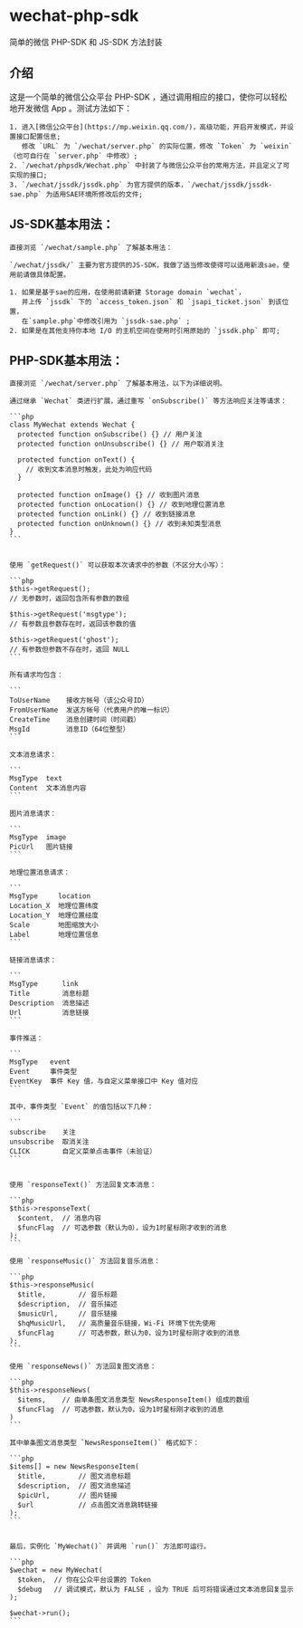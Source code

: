 # wechat-php-sdk
简单的微信 PHP-SDK 和 JS-SDK 方法封装

介绍
-----

这是一个简单的微信公众平台 PHP-SDK ，通过调用相应的接口，使你可以轻松地开发微信 App 。测试方法如下：

	1. 进入[微信公众平台](https://mp.weixin.qq.com/)，高级功能，开启开发模式，并设置接口配置信息;
	   修改 `URL` 为 `/wechat/server.php` 的实际位置，修改 `Token` 为 `weixin`（也可自行在 `server.php` 中修改）;
	2. `/wechat/phpsdk/Wechat.php` 中封装了与微信公众平台的常用方法，并且定义了可实现的接口;
	3. `/wechat/jssdk/jssdk.php` 为官方提供的版本，`/wechat/jssdk/jssdk-sae.php` 为适用SAE环境所修改后的文件;


JS-SDK基本用法：
-----

	直接浏览 `/wechat/sample.php` 了解基本用法：
	
	`/wechat/jssdk/` 主要为官方提供的JS-SDK，我做了适当修改使得可以适用新浪sae，使用前请做具体配置。

	1. 如果是基于sae的应用，在使用前请新建 Storage domain `wechat`，
	   并上传 `jssdk` 下的 `access_token.json` 和 `jsapi_ticket.json` 到该位置，
	   在`sample.php`中修改引用为 `jssdk-sae.php` ;
	2. 如果是在其他支持你本地 I/O 的主机空间在使用时引用原始的 `jssdk.php` 即可;
	
	
PHP-SDK基本用法：
-----

	直接浏览 `/wechat/server.php` 了解基本用法，以下为详细说明。

	通过继承 `Wechat` 类进行扩展，通过重写 `onSubscribe()` 等方法响应关注等请求：

	```php
	class MyWechat extends Wechat {
	  protected function onSubscribe() {} // 用户关注
	  protected function onUnsubscribe() {} // 用户取消关注

	  protected function onText() {
		// 收到文本消息时触发，此处为响应代码
	  }

	  protected function onImage() {} // 收到图片消息
	  protected function onLocation() {} // 收到地理位置消息
	  protected function onLink() {} // 收到链接消息
	  protected function onUnknown() {} // 收到未知类型消息
	}
	```
	
	
	使用 `getRequest()` 可以获取本次请求中的参数（不区分大小写）：

	```php
	$this->getRequest();
	// 无参数时，返回包含所有参数的数组

	$this->getRequest('msgtype');
	// 有参数且参数存在时，返回该参数的值

	$this->getRequest('ghost');
	// 有参数但参数不存在时，返回 NULL
	```

	所有请求均包含：

	```
	ToUserName    接收方帐号（该公众号ID）
	FromUserName  发送方帐号（代表用户的唯一标识）
	CreateTime    消息创建时间（时间戳）
	MsgId         消息ID（64位整型）
	```

	文本消息请求：

	```
	MsgType  text
	Content  文本消息内容
	```

	图片消息请求：

	```
	MsgType  image
	PicUrl   图片链接
	```

	地理位置消息请求：

	```
	MsgType     location
	Location_X  地理位置纬度
	Location_Y  地理位置经度
	Scale       地图缩放大小
	Label       地理位置信息
	```

	链接消息请求：

	```
	MsgType      link
	Title        消息标题
	Description  消息描述
	Url          消息链接
	```

	事件推送：

	```
	MsgType   event
	Event     事件类型
	EventKey  事件 Key 值，与自定义菜单接口中 Key 值对应
	```

	其中，事件类型 `Event` 的值包括以下几种：

	```
	subscribe    关注
	unsubscribe  取消关注
	CLICK        自定义菜单点击事件（未验证）
	```
	
	
	使用 `responseText()` 方法回复文本消息：

	```php
	$this->responseText(
	  $content,  // 消息内容
	  $funcFlag  // 可选参数（默认为0），设为1时星标刚才收到的消息
	);
	```

	使用 `responseMusic()` 方法回复音乐消息：

	```php
	$this->responseMusic(
	  $title,        // 音乐标题
	  $description,  // 音乐描述
	  $musicUrl,     // 音乐链接
	  $hqMusicUrl,   // 高质量音乐链接，Wi-Fi 环境下优先使用
	  $funcFlag      // 可选参数，默认为0，设为1时星标刚才收到的消息
	);
	```

	使用 `responseNews()` 方法回复图文消息：

	```php
	$this->responseNews(
	  $items,    // 由单条图文消息类型 NewsResponseItem() 组成的数组
	  $funcFlag  // 可选参数，默认为0，设为1时星标刚才收到的消息
	)
	```

	其中单条图文消息类型 `NewsResponseItem()` 格式如下：

	```php
	$items[] = new NewsResponseItem(
	  $title,        // 图文消息标题
	  $description,  // 图文消息描述
	  $picUrl,       // 图片链接
	  $url           // 点击图文消息跳转链接
	);
	```
	
	
	最后，实例化 `MyWechat()` 并调用 `run()` 方法即可运行。

	```php
	$wechat = new MyWechat(
	  $token,  // 你在公众平台设置的 Token
	  $debug   // 调试模式，默认为 FALSE ，设为 TRUE 后可将错误通过文本消息回复显示
	);

	$wechat->run();
	```
